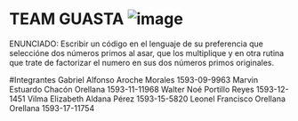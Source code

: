 # TEAM GUASTA ![image](https://user-images.githubusercontent.com/38637350/155760753-aa752d57-92ee-4e08-bc09-48bc3c74a677.png)

ENUNCIADO: Escribir un código en el lenguaje de su preferencia que seleccióne dos números primos al asar, que los multiplique y en otra rutina que trate de factorizar el numero en sus dos números primos originales.


#Integrantes
Gabriel Alfonso Aroche Morales			  1593-09-9963 
Marvin Estuardo Chacón Orellana	    	1593-11-11968
Walter Noé Portillo Reyes				      1593-12-1451
Vilma Elizabeth Aldana Pérez			    1593-15-5820 
Leonel Francisco Orellana Orellana		1593-17-11754
